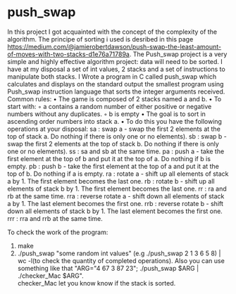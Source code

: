 # push_swap
In this project I got acquainted with the concept of the complexity of the algorithm.
The principe of sorting i used is desribed in this page https://medium.com/@jamierobertdawson/push-swap-the-least-amount-of-moves-with-two-stacks-d1e76a71789a.
The Push_swap project is a very simple and highly effective algorithm project: data will
need to be sorted. I have at my disposal a set of int values, 2 stacks and a set of
instructions to manipulate both stacks.
I Wrote a program in C called push_swap which calculates and displays
on the standard output the smallest program using Push_swap instruction language that
sorts the integer arguments received.
Common rules:
• The game is composed of 2 stacks named a and b.
• To start with:
◦ a contains a random number of either positive or negative numbers without
any duplicates.
◦ b is empty
• The goal is to sort in ascending order numbers into stack a.
• To do this you have the following operations at your disposal:
sa : swap a - swap the first 2 elements at the top of stack a. Do nothing if there
is only one or no elements).
sb : swap b - swap the first 2 elements at the top of stack b. Do nothing if there
is only one or no elements).
ss : sa and sb at the same time.
pa : push a - take the first element at the top of b and put it at the top of a. Do
nothing if b is empty.
pb : push b - take the first element at the top of a and put it at the top of b. Do
nothing if a is empty.
ra : rotate a - shift up all elements of stack a by 1. The first element becomes
the last one.
rb : rotate b - shift up all elements of stack b by 1. The first element becomes
the last one.
rr : ra and rb at the same time.
rra : reverse rotate a - shift down all elements of stack a by 1. The last element
becomes the first one.
rrb : reverse rotate b - shift down all elements of stack b by 1. The last element
becomes the first one.
rrr : rra and rrb at the same time.

To check the work of the program:
1. make
2. ./push_swap "some random int values" (e.g ./push_swap 2 1 3 6 5 8) | wc -l(to check the quantity of completed operations). 
Also you can use something like that   "ARG="4 67 3 87 23"; ./push_swap $ARG | ./checker_Mac $ARG".  
checker_Mac let you know know if the stack is sorted. 
